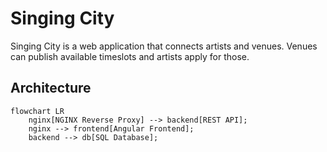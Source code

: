 # Singing City

Singing City is a web application that connects artists and venues.
Venues can publish available timeslots and artists apply for those.

## Architecture

```mermaid
flowchart LR
    nginx[NGINX Reverse Proxy] --> backend[REST API];
    nginx --> frontend[Angular Frontend];
    backend --> db[SQL Database];
```